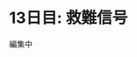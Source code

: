 # 13日目: 救難信号

編集中

<!--
丘を登り、再びエルフとの接触を試みます。ただし、代わりに、予期していなかった信号を受信します:救難信号です。

ハンドヘルド デバイスはまだ正常に動作していないはずです。遭難信号からのパケットが順不同でデコードされました。メッセージをデコードするには、受信したパケット (パズルの入力) のリストを並べ替える必要があります。

リストはパケットのペアで構成されています。ペアは空白行で区切られます。正しい順序になっているパケットのペアの数を特定する必要があります。

例えば：

[1,1,3,1,1]
[1,1,5,1,1]

[[1],[2,3,4]]
[[1],4]

[9]
[[8,7,6]]

[[4,4],4,4]
[[4,4],4,4,4]

[7,7,7,7]
[7,7,7]

[]
[3]

[[[]]]
[[]]

[1,[2,[3,[4,[5,6,7]]]],8,9]
[1,[2,[3,[4,[5,6,0]]]],8,9]
パケット データは、リストと整数で構成されます。各リストは で始まり[、 で終わり]、0 個以上のカンマ区切りの値 (整数またはその他のリスト) を含みます。各パケットは常にリストであり、それぞれの行に表示されます。

2 つの値を比較する場合、最初の値はleftと呼ばれ、2 番目の値はrightと呼ばれます。それで：

両方の値が integer の場合、小さい方の整数が最初に来る必要があります。左の整数が右の整数より小さい場合、入力は正しい順序になります。左の整数が右の整数より大きい場合、入力は正しい順序ではありません。それ以外の場合、入力は同じ整数です。入力の次の部分のチェックを続けます。
両方の値がリストである場合は、各リストの最初の値を比較し、次に 2 番目の値を比較します。左側のリストが最初に項目を使い果たした場合、入力は正しい順序になっています。正しいリストが最初に項目を使い果たした場合、入力は正しい順序ではありません。リストが同じ長さで、比較によって順序が決定されない場合は、入力の次の部分のチェックを続けます。
ちょうど 1 つの値が整数である場合は、その整数を唯一の値として含むリストに整数を変換してから、比較を再試行します。たとえば、[0,0,0]と を比較する場合2、正しい値を[2]( を含むリスト2) に変換します。[0,0,0]代わりにと を比較することで結果が得られます[2]。
これらの規則を使用して、例のどのペアが正しい順序であるかを判断できます。

== Pair 1 ==
- Compare [1,1,3,1,1] vs [1,1,5,1,1]
  - Compare 1 vs 1
  - Compare 1 vs 1
  - Compare 3 vs 5
    - Left side is smaller, so inputs are in the right order

== Pair 2 ==
- Compare [[1],[2,3,4]] vs [[1],4]
  - Compare [1] vs [1]
    - Compare 1 vs 1
  - Compare [2,3,4] vs 4
    - Mixed types; convert right to [4] and retry comparison
    - Compare [2,3,4] vs [4]
      - Compare 2 vs 4
        - Left side is smaller, so inputs are in the right order

== Pair 3 ==
- Compare [9] vs [[8,7,6]]
  - Compare 9 vs [8,7,6]
    - Mixed types; convert left to [9] and retry comparison
    - Compare [9] vs [8,7,6]
      - Compare 9 vs 8
        - Right side is smaller, so inputs are not in the right order

== Pair 4 ==
- Compare [[4,4],4,4] vs [[4,4],4,4,4]
  - Compare [4,4] vs [4,4]
    - Compare 4 vs 4
    - Compare 4 vs 4
  - Compare 4 vs 4
  - Compare 4 vs 4
  - Left side ran out of items, so inputs are in the right order

== Pair 5 ==
- Compare [7,7,7,7] vs [7,7,7]
  - Compare 7 vs 7
  - Compare 7 vs 7
  - Compare 7 vs 7
  - Right side ran out of items, so inputs are not in the right order

== Pair 6 ==
- Compare [] vs [3]
  - Left side ran out of items, so inputs are in the right order

== Pair 7 ==
- Compare [[[]]] vs [[]]
  - Compare [[]] vs []
    - Right side ran out of items, so inputs are not in the right order

== Pair 8 ==
- Compare [1,[2,[3,[4,[5,6,7]]]],8,9] vs [1,[2,[3,[4,[5,6,0]]]],8,9]
  - Compare 1 vs 1
  - Compare [2,[3,[4,[5,6,7]]]] vs [2,[3,[4,[5,6,0]]]]
    - Compare 2 vs 2
    - Compare [3,[4,[5,6,7]]] vs [3,[4,[5,6,0]]]
      - Compare 3 vs 3
      - Compare [4,[5,6,7]] vs [4,[5,6,0]]
        - Compare 4 vs 4
        - Compare [5,6,7] vs [5,6,0]
          - Compare 5 vs 5
          - Compare 6 vs 6
          - Compare 7 vs 0
            - Right side is smaller, so inputs are not in the right order
すでに正しい順序になっているペアのインデックスは何ですか? (最初のペアのインデックスは 1、2 番目のペアのインデックスは 2 というように続きます。) 上記の例では、正しい順序のペアは 1、2、4、および 6 です。これらの指数の合計は です13。

どのペアのパケットがすでに正しい順序になっているかを判断します。これらのペアのインデックスの合計は?


- - パート2 - -
あとは、すべてのパケットを正しい順序に並べるだけです。受信したパケットのリストの空白行は無視してください。

遭難信号プロトコルには、2 つの追加の分割パケットを含めることも必要です。

[[2]]
[[6]]
前と同じルールを使用して、すべてのパケット (受信したパケットのリストにあるパケットと 2 つの分割パケット) を正しい順序に編成します。

上記の例では、パケットを正しい順序に並べた結果は次のようになります。

[]
[[]]
[[[]]]
[1,1,3,1,1]
[1,1,5,1,1]
[[1],[2,3,4]]
[1,[2,[3,[4,[5,6,0]]]],8,9]
[1,[2,[3,[4,[5,6,7]]]],8,9]
[[1],4]
[[2]]
[3]
[[4,4],4,4]
[[4,4],4,4,4]
[[6]]
[7,7,7]
[7,7,7,7]
[[8,7,6]]
[9]
その後、分割パケットを見つけます。この救難信号のデコーダー キーを見つけるには、2 つの分割パケットのインデックスを決定し、それらを乗算する必要があります。(最初のパケットはインデックス 1、2 番目のパケットはインデックス 2 など)。この例では、分割パケットは10 番目と14 番目であるため、デコーダ キーは です140。

すべてのパケットを正しい順序に編成します。遭難信号のデコーダキーは何ですか?
-->
